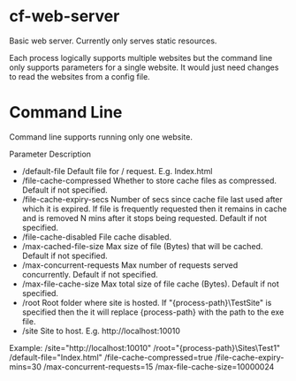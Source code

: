 # cf-web-server

Basic web server. Currently only serves static resources.

Each process logically supports multiple websites but the command line only supports parameters for a 
single website. It would just need changes to read the websites from a config file.

# Command Line
Command line supports running only one website.

Parameter					Description
- /default-file				Default file for / request. E.g. Index.html
- /file-cache-compressed	Whether to store cache files as compressed. Default if not specified.
- /file-cache-expiry-secs	Number of secs since cache file last used after which it is expired. If file is
							frequently requested then it remains in cache and is removed N mins after it stops
							being requested. Default if not specified.
- /file-cache-disabled		File cache disabled. 
- /max-cached-file-size		Max size of file (Bytes) that will be cached. Default if not specified.
- /max-concurrent-requests	Max number of requests served concurrently. Default if not specified.
- /max-file-cache-size		Max total size of file cache (Bytes). Default if not specified.
- /root						Root folder where site is hosted.
							If "{process-path}\TestSite" is specified then the it will replace {process-path}
							with the path to the exe file.
- /site						Site to host. E.g. http://localhost:10010						

Example:
/site="http://localhost:10010"
/root="{process-path}\Sites\Test1" 
/default-file="Index.html"
/file-cache-compressed=true 
/file-cache-expiry-mins=30 
/max-concurrent-requests=15
/max-file-cache-size=10000024